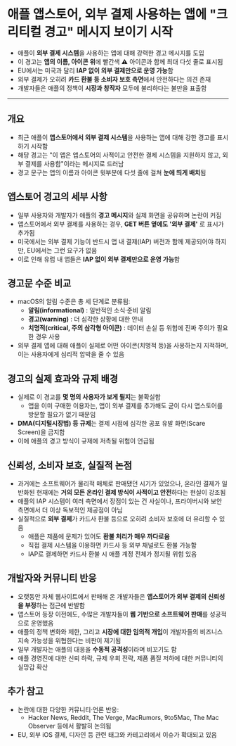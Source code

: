 # 애플 앱스토어, 외부 결제 사용하는 앱에 "크리티컬 경고" 메시지 보이기 시작


* 애플이 **외부 결제 시스템**을 사용하는 앱에 대해 강력한 경고 메시지를 도입
* 이 경고는 **앱의 이름, 아이콘 위**에 빨간색 ⚠️ 아이콘과 함께 최대 다섯 줄로 표시됨
* EU에서는 미국과 달리 **IAP 없이 외부 결제만으로 운영 가능**함
* 외부 결제가 오히려 **카드 환불 등 소비자 보호 측면**에서 안전하다는 의견 존재
* 개발자들은 애플의 정책이 **시장과 창작자** 모두에 불리하다는 불만을 표출함

---

개요
--

* 최근 애플이 **앱스토어에서 외부 결제 시스템**을 사용하는 앱에 대해 강한 경고를 표시하기 시작함
* 해당 경고는 "이 앱은 앱스토어의 사적이고 안전한 결제 시스템을 지원하지 않고, 외부 결제를 사용함"이라는 메시지로 드러남
* 경고 문구는 앱의 이름과 아이콘 윗부분에 다섯 줄에 걸쳐 **눈에 띄게 배치**됨

앱스토어 경고의 세부 사항
--------------

* 일부 사용자와 개발자가 애플의 **경고 메시지**와 실제 화면을 공유하며 논란이 커짐
* 앱스토어에서 외부 결제를 사용하는 경우, **GET 버튼 옆에도 '외부 결제'** 로 표시가 추가됨
* 미국에서는 외부 결제 기능이 반드시 앱 내 결제(IAP) 버전과 함께 제공되어야 하지만, EU에서는 그런 요구가 없음
* 이로 인해 유럽 내 앱들은 **IAP 없이 외부 결제만으로 운영 가능**함

경고문 수준 비교
---------

* macOS의 알림 수준은 총 세 단계로 분류됨:
  + **알림(informational)** : 일반적인 소식·준비 알림
  + **경고(warning)** : 더 심각한 상황에 대한 안내
  + **치명적(critical, 주의 삼각형 아이콘)** : 데이터 손실 등 위험에 진짜 주의가 필요한 경우 사용
* 외부 결제 앱에 대해 애플이 실제로 어떤 아이콘(치명적 등)을 사용하는지 지적하며, 이는 사용자에게 심리적 압박을 줄 수 있음

경고의 실제 효과와 규제 배경
----------------

* 실제로 이 경고를 **몇 명의 사용자가 보게 될지**는 불확실함
  + 앱을 이미 구매한 이용자는, 앱이 외부 결제를 추가해도 굳이 다시 앱스토어를 방문할 필요가 없기 때문임
* **DMA(디지털시장법) 등 규제**는 결제 시점에 심각한 공포 유발 화면(Scare Screen)을 금지함
* 이에 애플의 경고 방식이 규제에 저촉될 위험이 언급됨

신뢰성, 소비자 보호, 실질적 논점
-------------------

* 과거에는 소프트웨어가 물리적 매체로 판매됐던 시기가 있었으나, 온라인 결제가 일반화된 현재에는 **거의 모든 온라인 결제 방식이 사적이고 안전**하다는 현실이 강조됨
* 애플의 IAP 시스템이 여러 측면에서 장점이 있는 건 사실이나, 프라이버시와 보안 측면에서 더 이상 독보적인 제공점이 아님
* 실질적으로 **외부 결제**가 카드사 환불 등으로 오히려 소비자 보호에 더 유리할 수 있음
  + 애플은 제품에 문제가 있어도 **환불 처리가 매우 까다로움**
  + 직접 결제 시스템을 이용하면 카드사 등 외부 채널로도 환불 가능함
  + IAP로 결제하면 카드사 환불 시 애플 계정 전체가 정지될 위험 있음

개발자와 커뮤니티 반응
------------

* 오랫동안 자체 웹사이트에서 판매해 온 개발자들은 **앱스토어가 외부 결제의 신뢰성을 부정**하는 접근에 반발함
* 앱스토어 등장 이전에도, 수많은 개발자들이 **웹 기반으로 소프트웨어 판매**를 성공적으로 운영했음
* 애플의 정책 변화와 제한, 그리고 **시장에 대한 임의적 개입**이 개발자들의 비즈니스 지속 가능성을 위협한다는 비판이 제기됨
* 일부 개발자는 애플의 대응을 **수동적 공격성**이라며 비꼬기도 함
* 애플 경영진에 대한 신뢰 하락, 규제 우회 전략, 제품 품질 저하에 대한 커뮤니티의 실망감 확산

추가 참고
-----

* 논란에 대한 다양한 커뮤니티·언론 반응:
  + Hacker News, Reddit, The Verge, MacRumors, 9to5Mac, The Mac Observer 등에서 활발히 논의됨
* EU, 외부 iOS 결제, 디자인 등 관련 태그와 카테고리에서 이슈가 확대되고 있음
